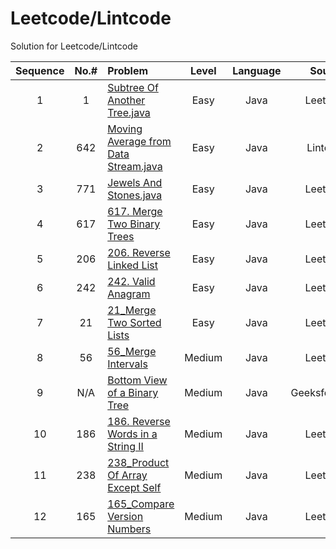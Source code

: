 
# Leetcode/Lintcode
Solution for Leetcode/Lintcode

|**Sequence**| **No.#**| **Problem**                         | **Level**     | **Language** |**Source**
|:--:|:----:| :-----                              |   :---:       |    :---:     | :--:     |
|1     |1    | [Subtree Of Another Tree.java](Java/572_SubtreeOfAnotherTree.java)  |    Easy       |    Java      |Leetcode 
|2     |642  | [Moving Average from Data Stream.java](Java/MovingAveragefromDataStream.java) | Easy|Java       |Lintcode  |
|3     |771  | [Jewels And Stones.java ](Java/771_JewelsAndStones.java)|Easy|Java|Leetcode  |
|4     |617   | [617. Merge Two Binary Trees](Java/617_MergeTwoBinaryTrees.java)|Easy |Java| Leetcode  |
|5     |206  | [206. Reverse Linked List](Java/206_ReverseLinkedList.java)|Easy |Java| Leetcode  |
|6     |242 | [242. Valid Anagram](Java/242_ValidAnagram.java)|Easy |Java| Leetcode  |
|7     |21 | [21_Merge Two Sorted Lists](Java/21_MergeTwoSortedLists.java)|Easy |Java| Leetcode  |
|8     |56 | [56_Merge Intervals](Java/56_MergeIntervals.java)|Medium |Java| Leetcode  |
|9     |N/A | [Bottom View of a Binary Tree](Java/BottomViewofABinaryTree.java)|Medium |Java| GeeksforGeeks |
|10     |186| [186. Reverse Words in a String II](Java/186_ReverseWordsInAStringII.java)|Medium |Java| Leetcode |
|11    |238| [238_Product Of Array Except Self](Java/238_ProductOfArrayExceptSelf.java)|Medium |Java| Leetcode |
|12    |165| [165_Compare Version Numbers](Java/165_CompareVersionNumbers.java)|Medium |Java| Leetcode |

